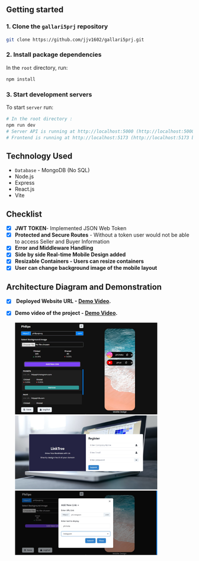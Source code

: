
## Getting started

### 1. Clone the `gallari5prj` repository


```bash
git clone https://github.com/jjv1602/gallari5prj.git
```
### 2. Install package dependencies

In the `root` directory, run:

```bash
npm install
```

### 3. Start development servers

To start `server` run:

```bash
# In the root directory :
npm run dev
# Server API is running at http://localhost:5000 (http://localhost:5000 by default)
# Frontend is running at http://localhost:5173 (http://localhost:5173 by default)
```



## Technology Used

* `Database` - MongoDB (No SQL)
* Node.js
* Express
* React.js
* Vite
## Checklist
- [x] <b>JWT TOKEN</b>- Implemented JSON Web Token
- [x] <b>Protected and Secure Routes</b> - Without a token user would not be able to access Seller and Buyer Information
- [x] <b>Error and Middleware Handling</b>
- [x] <b>Side by side Real-time Mobile Design added
- [x] <b>Resizable Containers - Users can resize containers
- [x] <b>User can change background image of the mobile layout

## Architecture Diagram and Demonstration 
- [x] <b> Deployed Website URL </b>-  [Demo Video](https://gallari5prj-hoinsd8lm-jjv1602.vercel.app/).
- [x] <b>Demo video of the project </b>-  [Demo Video](https://drive.google.com/file/d/1AnU84NAWfe6Cf8fHm3NFewiqdXAd80qR/view?usp=sharing).
<br><br>
  <img src="/Images/design.jpg" width="80%" height="80%">
  <img src="/Images/login.jpg" width="80%" height="80%">
  <img src="/Images/newlink.jpg" width="80%" height="80%">

